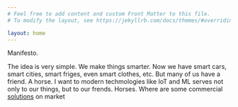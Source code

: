 ```yaml
---
# Feel free to add content and custom Front Matter to this file.
# To modify the layout, see https://jekyllrb.com/docs/themes/#overriding-theme-defaults

layout: home
---
```

Manifesto.

The idea is very simple. We make things smarter. Now we have smart cars, smart cities, smart friges, even smart clothes, etc. But many of us have a friend. A horse. I want to modern techmologies like IoT and ML serves not only to our things, but to our frends. Horses. Where are some commercial [solutions][sol] on market 

[sol]:/solutions/
 